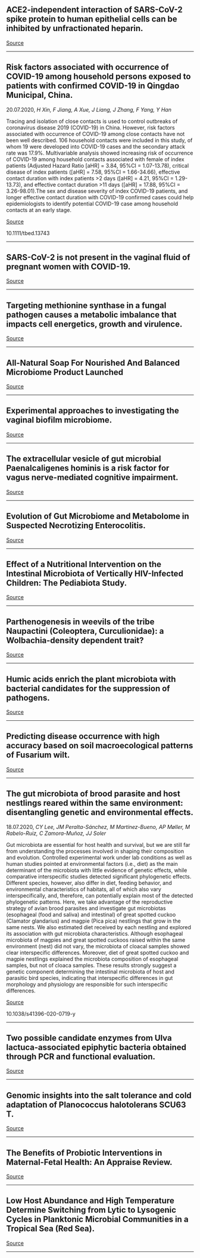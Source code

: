 ## ACE2-independent interaction of SARS-CoV-2 spike protein to human epithelial cells can be inhibited by unfractionated heparin. 

[Source](http://www.biorxiv.org/cgi/content/abstract/2020.05.21.107870v2??collection)

---

## Risk factors associated with occurrence of COVID-19 among household persons exposed to patients with confirmed COVID-19 in Qingdao Municipal, China.
 20.07.2020, _H Xin, F Jiang, A Xue, J Liang, J Zhang, F Yang, Y Han_


Tracing and isolation of close contacts is used to control outbreaks of coronavirus disease 2019 (COVID-19) in China. However, risk factors associated with occurrence of COVID-19 among close contacts have not been well described. 106 household contacts were included in this study, of whom 19 were developed into COVID-19 cases and the secondary attack rate was 17.9%. Multivariable analysis showed increasing risk of occurrence of COVID-19 among household contacts associated with female of index patients (Adjusted Hazard Ratio [aHR] = 3.84, 95%CI = 1.07-13.78), critical disease of index patients ([aHR] = 7.58, 95%CI = 1.66-34.66), effective contact duration with index patients &gt;2 days ([aHR] = 4.21, 95%CI = 1.29-13.73), and effective contact duration &gt;11 days ([aHR] = 17.88, 95%CI = 3.26-98.01).The sex and disease severity of index COVID-19 patients, and longer effective contact duration with COVID-19 confirmed cases could help epidemiologists to identify potential COVID-19 case among household contacts at an early stage.

[Source](http://scholar.google.com/scholar_url?url=https://www.tandfonline.com/doi/abs/10.1080/14767058.2020.1793318&hl=en&sa=X&d=14925771207309317116&scisig=AAGBfm2rAKpXpYPSyxEHBynUl4UHMvRrkA&nossl=1&oi=scholaralrt&hist=Jo9LMfoAAAAJ:10006653971687045490:AAGBfm3w9Kzf8KSg7PNcUme_UJiGm8mT9Q&html=)

10.1111/tbed.13743

---

## SARS-CoV-2 is not present in the vaginal fluid of pregnant women with COVID-19.

[Source](http://scholar.google.com/scholar_url?url=https://www.tandfonline.com/doi/abs/10.1080/14767058.2020.1793318&hl=en&sa=X&d=14925771207309317116&scisig=AAGBfm2rAKpXpYPSyxEHBynUl4UHMvRrkA&nossl=1&oi=scholaralrt&hist=Jo9LMfoAAAAJ:10006653971687045490:AAGBfm3w9Kzf8KSg7PNcUme_UJiGm8mT9Q&html=)

---

## Targeting methionine synthase in a fungal pathogen causes a metabolic imbalance that impacts cell energetics, growth and virulence.

[Source](http://www.biorxiv.org/cgi/content/abstract/2020.06.04.131862v4??collection)

---

## All-Natural Soap For Nourished And Balanced Microbiome Product Launched

[Source](https://www.google.com/url?rct=j&sa=t&url=https://newswire.net/newsroom/pr/00121975-https-wosh-com.html&ct=ga&cd=CAEYCSoUMTU2MzY1MTQ4ODcxNzUwMjI0MzQyGjQ5ZGY0MDY3NTljZWEyZTA6Y29tOmVuOlVT&usg=AFQjCNEwynQ9s2cMt_A02EoRhypl5uBCiA)

---

## Experimental approaches to investigating the vaginal biofilm microbiome.

[Source](https://www.google.com/url?rct=j&sa=t&url=https://pubmed.ncbi.nlm.nih.gov/24664828/&ct=ga&cd=CAEYDCoUMTcwNDk4MDUyNzA0ODgzOTk3MTUyGjQ5ZGY0MDY3NTljZWEyZTA6Y29tOmVuOlVT&usg=AFQjCNG3jprIkiNj6_j01CcTcHGYN1Hovg)

---

## The extracellular vesicle of gut microbial Paenalcaligenes hominis is a risk factor for vagus nerve-mediated cognitive impairment. 

[Source](http://click.springernature.com/f/a/XD9yQkZJzCOAbZ663rQaNQ~~/AAEGiQA~/RgRg9-OCP0RPaHR0cHM6Ly9taWNyb2Jpb21lam91cm5hbC5iaW9tZWRjZW50cmFsLmNvbS9hcnRpY2xlcy8xMC4xMTg2L3M0MDE2OC0wMjAtMDA4ODEtMlcDc3BjQgoAKoJeFV_RTfK-UhJlbGllc2Jpa0BnbWFpbC5jb21YBAAAAAA~)

---

## Evolution of Gut Microbiome and Metabolome in Suspected Necrotizing Enterocolitis.

[Source](https://www.google.com/url?rct=j&sa=t&url=https://www.mdpi.com/2077-0383/9/7/2278/pdf&ct=ga&cd=CAEYDyoUMTcwNDk4MDUyNzA0ODgzOTk3MTUyGjQ5ZGY0MDY3NTljZWEyZTA6Y29tOmVuOlVT&usg=AFQjCNEKAj-C8UogqeFyXO5ksdRMtMuKNA)

---

## Effect of a Nutritional Intervention on the Intestinal Microbiota of Vertically HIV-Infected Children: The Pediabiota Study.

[Source](http://scholar.google.com/scholar_url?url=https://www.mdpi.com/2072-6643/12/7/2112/pdf&hl=en&sa=X&d=5492092724335759642&scisig=AAGBfm3WuVhTKaJqWXi_u0izbUhz7zYGFQ&nossl=1&oi=scholaralrt&hist=Jo9LMfoAAAAJ:8200090174938674687:AAGBfm2odimi8IozkeiKohETOE-tay-u8g&html=)

---

## Parthenogenesis in weevils of the tribe Naupactini (Coleoptera, Curculionidae): a Wolbachia-density dependent trait?

[Source](http://www.biorxiv.org/cgi/content/abstract/2020.07.17.208447v1??collection)

---

## Humic acids enrich the plant microbiota with bacterial candidates for the suppression of pathogens.

[Source](http://www.biorxiv.org/cgi/content/abstract/2020.07.18.210427v1??collection)

---

## Predicting disease occurrence with high accuracy based on soil macroecological patterns of Fusarium wilt.

[Source](http://scholar.google.com/scholar_url?url=https://www.nature.com/articles/s41396-020-0720-5&hl=en&sa=X&d=10268843655828310399&scisig=AAGBfm00hJ7Osp8LOyTz4GKUcHd5oAUZIw&nossl=1&oi=scholaralrt&hist=Jo9LMfoAAAAJ:8200090174938674687:AAGBfm2odimi8IozkeiKohETOE-tay-u8g&html=)

---

## The gut microbiota of brood parasite and host nestlings reared within the same environment: disentangling genetic and environmental effects.
 18.07.2020, _CY Lee, JM Peralta-Sánchez, M Martínez-Bueno, AP Møller, M Rabelo-Ruiz, C Zamora-Muñoz, JJ Soler_


Gut microbiota are essential for host health and survival, but we are still far from understanding the processes involved in shaping their composition and evolution. Controlled experimental work under lab conditions as well as human studies pointed at environmental factors (i.e., diet) as the main determinant of the microbiota with little evidence of genetic effects, while comparative interspecific studies detected significant phylogenetic effects. Different species, however, also differ in diet, feeding behavior, and environmental characteristics of habitats, all of which also vary interspecifically, and, therefore, can potentially explain most of the detected phylogenetic patterns. Here, we take advantage of the reproductive strategy of avian brood parasites and investigate gut microbiotas (esophageal (food and saliva) and intestinal) of great spotted cuckoo (Clamator glandarius) and magpie (Pica pica) nestlings that grow in the same nests. We also estimated diet received by each nestling and explored its association with gut microbiota characteristics. Although esophageal microbiota of magpies and great spotted cuckoos raised within the same environment (nest) did not vary, the microbiota of cloacal samples showed clear interspecific differences. Moreover, diet of great spotted cuckoo and magpie nestlings explained the microbiota composition of esophageal samples, but not of cloaca samples. These results strongly suggest a genetic component determining the intestinal microbiota of host and parasitic bird species, indicating that interspecific differences in gut morphology and physiology are responsible for such interspecific differences.

[Source](http://scholar.google.com/scholar_url?url=https://www.nature.com/articles/s41396-020-0719-y&hl=en&sa=X&d=16101416119598243992&scisig=AAGBfm0AWEI76yddHg0HuiYhbk2MY3PZ7A&nossl=1&oi=scholaralrt&hist=Jo9LMfoAAAAJ:8200090174938674687:AAGBfm2odimi8IozkeiKohETOE-tay-u8g&html=)

10.1038/s41396-020-0719-y

---

## Two possible candidate enzymes from Ulva lactuca-associated epiphytic bacteria obtained through PCR and functional evaluation.

[Source](http://scholar.google.com/scholar_url?url=https://revistas.javeriana.edu.co/index.php/scientarium/article/view/25583&hl=en&sa=X&d=3380232546078493480&scisig=AAGBfm3Ts75CLjDjS5XDwWBkwCYKngW1xA&nossl=1&oi=scholaralrt&hist=Jo9LMfoAAAAJ:10006653971687045490:AAGBfm3w9Kzf8KSg7PNcUme_UJiGm8mT9Q&html=)

---

## Genomic insights into the salt tolerance and cold adaptation of Planococcus halotolerans SCU63 T. 

[Source](http://scholar.google.com/scholar_url?url=https://link.springer.com/article/10.1007/s00203-020-01979-9&hl=en&sa=X&d=4334987777811136017&scisig=AAGBfm2-gU7hOwVHIBCRTbxUPs2YHJ6-ew&nossl=1&oi=scholaralrt&hist=Jo9LMfoAAAAJ:10006653971687045490:AAGBfm3w9Kzf8KSg7PNcUme_UJiGm8mT9Q&html=)

---

## The Benefits of Probiotic Interventions in Maternal-Fetal Health: An Appraise Review.

[Source](http://scholar.google.com/scholar_url?url=https://www.sciencedirect.com/science/article/pii/S2213434420300360&hl=en&sa=X&d=5445105253845495425&scisig=AAGBfm0NrOEJqixT7NkI9Zufh6u9T2wZlQ&nossl=1&oi=scholaralrt&hist=Jo9LMfoAAAAJ:16140547372453160906:AAGBfm0S1UNeL_N1iGvxDLdaLFF8ssKMQw&html=)

---

## Low Host Abundance and High Temperature Determine Switching from Lytic to Lysogenic Cycles in Planktonic Microbial Communities in a Tropical Sea (Red Sea).

[Source](http://scholar.google.com/scholar_url?url=https://www.mdpi.com/1999-4915/12/7/761/pdf&hl=en&sa=X&d=12011481027863893962&scisig=AAGBfm303VTim9rNmMWAhP-XpmC7iNWHHQ&nossl=1&oi=scholaralrt&hist=Jo9LMfoAAAAJ:12957046728903795407:AAGBfm35H2ybFPMRldRqiQr8moXVjz5jig&html=)

---

